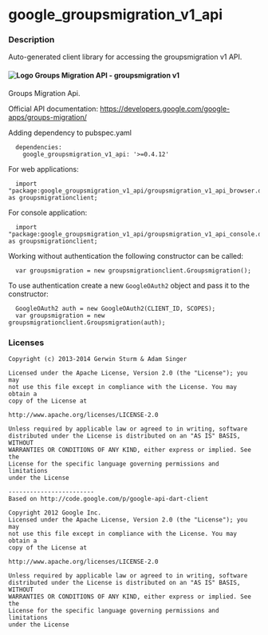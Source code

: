 # google_groupsmigration_v1_api

### Description

Auto-generated client library for accessing the groupsmigration v1 API.

#### ![Logo](http://www.google.com/images/icons/product/discussions-16.gif) Groups Migration API - groupsmigration v1

Groups Migration Api.

Official API documentation: https://developers.google.com/google-apps/groups-migration/

Adding dependency to pubspec.yaml

```
  dependencies:
    google_groupsmigration_v1_api: '>=0.4.12'
```

For web applications:

```
  import "package:google_groupsmigration_v1_api/groupsmigration_v1_api_browser.dart" as groupsmigrationclient;
```

For console application:

```
  import "package:google_groupsmigration_v1_api/groupsmigration_v1_api_console.dart" as groupsmigrationclient;
```

Working without authentication the following constructor can be called:

```
  var groupsmigration = new groupsmigrationclient.Groupsmigration();
```

To use authentication create a new `GoogleOAuth2` object and pass it to the constructor:


```
  GoogleOAuth2 auth = new GoogleOAuth2(CLIENT_ID, SCOPES);
  var groupsmigration = new groupsmigrationclient.Groupsmigration(auth);
```

### Licenses

```
Copyright (c) 2013-2014 Gerwin Sturm & Adam Singer

Licensed under the Apache License, Version 2.0 (the "License"); you may 
not use this file except in compliance with the License. You may obtain a 
copy of the License at

http://www.apache.org/licenses/LICENSE-2.0

Unless required by applicable law or agreed to in writing, software
distributed under the License is distributed on an "AS IS" BASIS, WITHOUT
WARRANTIES OR CONDITIONS OF ANY KIND, either express or implied. See the
License for the specific language governing permissions and limitations 
under the License

------------------------
Based on http://code.google.com/p/google-api-dart-client

Copyright 2012 Google Inc.
Licensed under the Apache License, Version 2.0 (the "License"); you may 
not use this file except in compliance with the License. You may obtain a
copy of the License at

http://www.apache.org/licenses/LICENSE-2.0

Unless required by applicable law or agreed to in writing, software
distributed under the License is distributed on an "AS IS" BASIS, WITHOUT
WARRANTIES OR CONDITIONS OF ANY KIND, either express or implied. See the
License for the specific language governing permissions and limitations 
under the License

```
